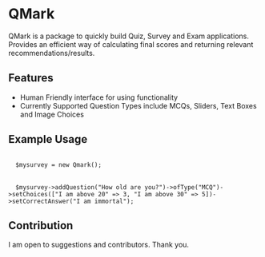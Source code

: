 QMark
=========================

QMark is a package to quickly build Quiz, Survey and Exam applications. Provides an efficient way of calculating final scores and returning relevant recommendations/results.

Features
--------

- Human Friendly interface for using functionality
- Currently Supported Question Types include MCQs, Sliders, Text Boxes and Image Choices

Example Usage
-------------
<code>
  $mysurvey = new Qmark();
</code>
<br>
<code>
  $mysurvey->addQuestion("How old are you?")->ofType("MCQ")->setChoices(["I am above 20" => 3, "I am above 30" => 5])->setCorrectAnswer("I am immortal");
</code>

Contribution
--------

I am open to suggestions and contributors. Thank you.
